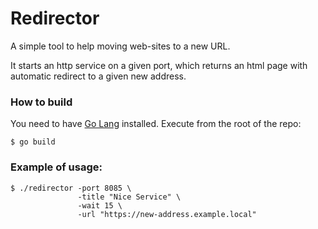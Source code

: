 # Redirector

A simple tool to help moving web-sites to a new URL.

It starts an http service on a given port, which returns an html page with automatic redirect to a given new address.

### How to build

You need to have [Go Lang](https://go.dev/) installed. Execute from the root of the repo:

```
$ go build
```

### Example of usage:

```
$ ./redirector -port 8085 \
               -title "Nice Service" \
               -wait 15 \
               -url "https://new-address.example.local"
```
